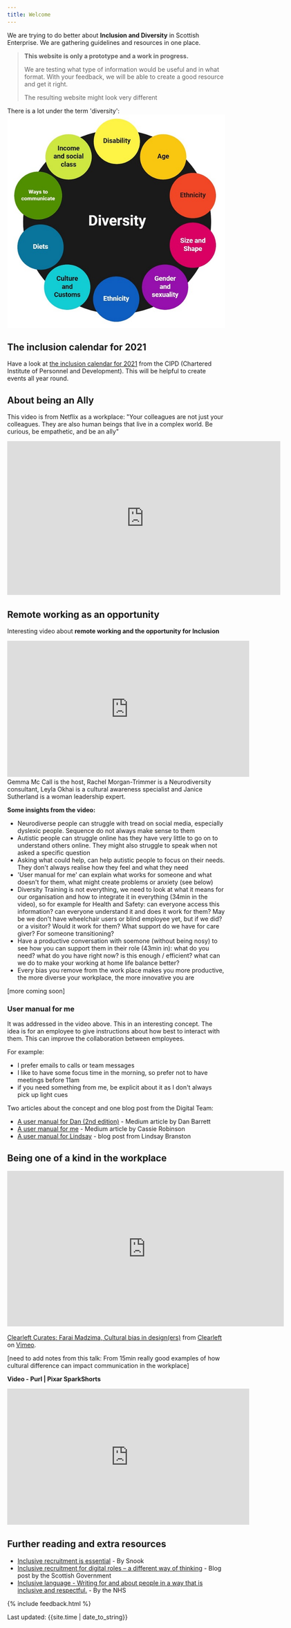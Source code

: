 ```yaml
---
title: Welcome
---
```


We are trying to do better about **Inclusion and Diversity** in Scottish Enterprise.
We are gathering guidelines and resources in one place.

<blockquote class="red">
  <p><strong>This website is only a prototype and a work in progress.</strong></p>
  <p>We are testing what type of information would be useful and in what format. With your feedback, we will be able to create a good resource and get it right.</p>
  <p>The resulting website might look very different</p>
</blockquote>

There is a lot under the term 'diversity':
![Diagram for Designing for diversity: size & shape, age, diets, culture and customs, language & communication abilities, education & training, income & social class, ethnicity, gender & sexuality, disability](/images/diversity.jpg)

## The inclusion calendar for 2021

Have a look at [the inclusion calendar for 2021](/images/CIPD-inclusion-calendar-2021.pdf) from the CIPD (Chartered Institute of Personnel and Development). This will be helpful to create events all year round. 

## About being an Ally

This video is from Netflix as a workplace: "Your colleagues are not just your colleagues. They are also human beings that live in a complex world. Be curious, be empathetic, and be an ally"
<iframe width="632" height="356" src="https://www.youtube.com/embed/0hJknn4NVBY" frameborder="0" allow="accelerometer; autoplay; clipboard-write; encrypted-media; gyroscope; picture-in-picture" allowfullscreen></iframe>

## Remote working as an opportunity
Interesting video about **remote working and the opportunity for Inclusion**
<iframe title="talk about remote working and the opportunity of inclusion"  width="560" height="315" src="https://www.youtube.com/embed/6K-22lQqolo" frameborder="0" allow="accelerometer; autoplay; clipboard-write; encrypted-media; gyroscope; picture-in-picture" allowfullscreen></iframe>
Gemma Mc Call is the host, Rachel Morgan-Trimmer is a Neurodiversity consultant, Leyla Okhai is a cultural awareness specialist and Janice Sutherland is a woman leadership expert.

**Some insights from the video:**
- Neurodiverse people can struggle with tread on social media, especially dyslexic people. Sequence do not always make sense to them
- Autistic people can struggle online has they have very little to go on to understand others online. They might also struggle to speak when not asked a specific question
- Asking what could help, can help autistic people to focus on their needs. They don't always realise how they feel and what they need
- 'User manual for me' can explain what works for someone and what doesn't for them, what might create problems or anxiety (see below)
- Diversity Training is not everything, we need to look at what it means for our organisation and how to integrate it in everything (34min in the video), so for example for Health and Safety: can everyone access this information? can everyone understand it and does it work for them? May be we don't have wheelchair users or blind employee yet, but if we did? or a visitor? Would it work for them? What support do we have for care giver? For someone transitioning?
- Have a productive conversation with soemone (without being nosy) to see how you can support them in their role (43min in): what do you need? what do you have right now? is this enough / efficient? what can we do to make your working at home life balance better?
- Every bias you remove from the work place makes you more productive, the more diverse your workplace, the more innovative you are

[more coming soon]

### User manual for me
It was addressed in the video above. This in an interesting concept. The idea is for an employee to give instructions about how best to interact with them. This can improve the collaboration between employees.

For example:
- I prefer emails to calls or team messages
- I like to have some focus time in the morning, so prefer not to have meetings before 11am
- if you need something from me, be explicit about it as I don't always pick up light cues

Two articles about the concept and one blog post from the Digital Team:
- [A user manual for Dan (2nd edition)](https://dasbarrett.medium.com/a-user-manual-for-dan-2nd-edition-d120d603b2) - Medium article by Dan Barrett
- [A user manual for me](https://cassierobinson.medium.com/a-user-manual-for-me-d3a851fbc694) - Medium article by Cassie Robinson
- [A user manual for Lindsay](https://design.scotentblog.co.uk/a-user-manual-for-lindsay/) - blog post from Lindsay Branston


## Being one of a kind in the workplace

<iframe src="https://player.vimeo.com/video/431281808?color=ffffff&title=0&byline=0&portrait=0" width="640" height="360" frameborder="0" allow="autoplay; fullscreen" allowfullscreen></iframe>
<p><a href="https://vimeo.com/431281808">Clearleft Curates: Farai Madzima, Cultural bias in design(ers)</a> from <a href="https://vimeo.com/clearleft">Clearleft</a> on <a href="https://vimeo.com">Vimeo</a>.</p>

[need to add notes from this talk: From 15min really good examples of how cultural difference can impact communication in the workplace]

**Video - Purl | Pixar SparkShorts**
<iframe width="560" height="315" src="https://www.youtube.com/embed/B6uuIHpFkuo" frameborder="0" allow="accelerometer; autoplay; clipboard-write; encrypted-media; gyroscope; picture-in-picture" allowfullscreen></iframe>

## Further reading and extra resources

- [Inclusive recruitment is essential](https://inclusivedesignrecruitment.co.uk/) - By Snook
- [Inclusive recruitment for digital roles – a different way of thinking](https://blogs.gov.scot/digital/2020/08/24/inclusive-recruitment-for-digital-roles-a-different-way-of-thinking/) - Blog post by the Scottish Government
- [Inclusive language - Writing for and about people in a way that is inclusive and respectful.](https://service-manual.nhs.uk/content/inclusive-language) - By the NHS

{% include feedback.html %}
<div>Last updated: {{site.time | date_to_string}}</div>
